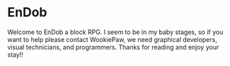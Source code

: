 EnDob
=====

Welcome to EnDob a block RPG. I seem to be in my baby stages, so if you want to help please contact WookiePaw, we need graphical developers, visual technicians, and programmers. Thanks for reading and enjoy your stay!!
